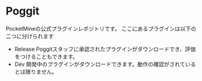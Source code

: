 # Poggit
PocketMineの公式プラグインレポジトリです。
ここにあるプラグインは以下の二つに分けられます

- Release Poggitスタッフに承認されたプラグインがダウンロードでき、評価をつけることもできます。
- Dev 開発中のプラグインがダウンロードできます。動作の確認がされているとは限りません。
